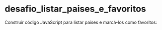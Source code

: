 # desafio_listar_paises_e_favoritos
Construir código JavaScript para listar países e marcá-los como favoritos:
